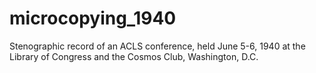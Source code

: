 # microcopying_1940
Stenographic record of an ACLS conference, held June 5-6, 1940  at the Library of Congress and the Cosmos Club, Washington, D.C.
